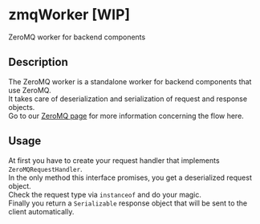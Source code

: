 # zmqWorker [WIP]

ZeroMQ worker for backend components  

## Description

The ZeroMQ worker is a standalone worker for backend components that use ZeroMQ.  
It takes care of deserialization and serialization of request and response objects.  
Go to our [ZeroMQ page](../../../main/wiki/techZeroMQ) for more information concerning the flow here.

## Usage

At first you have to create your request handler that implements `ZeroMQRequestHandler`.  
In the only method this interface promises, you get a deserialized request object.  
Check the request type via `instanceof` and do your magic.  
Finally you return a `Serializable` response object that will be sent to the client automatically.
